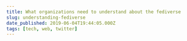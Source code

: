 ```yaml
---
title: What organizations need to understand about the fediverse
slug: understanding-fediverse
date_published: 2019-06-04T19:44:05.000Z
tags: [tech, web, twitter]
---
```

